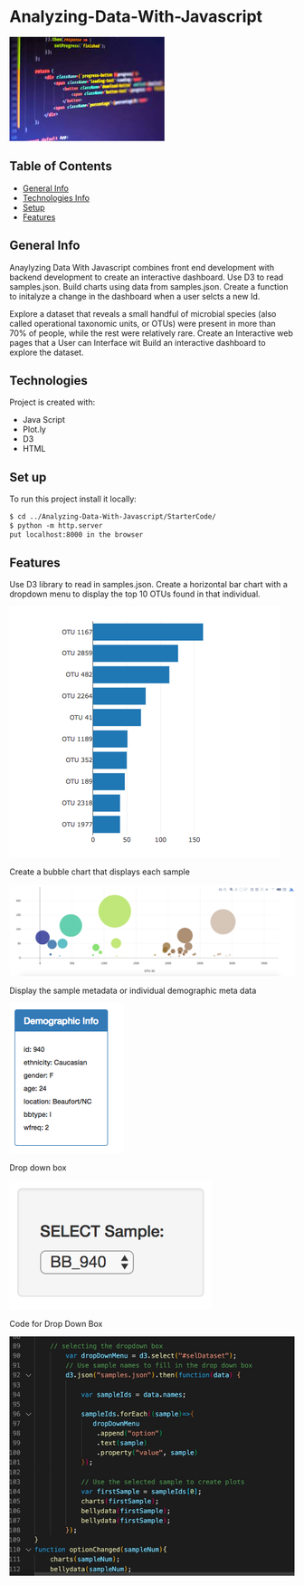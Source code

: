 # Analyzing-Data-With-Javascript
![](Images/javascript.jpeg)

## Table of Contents
* [General Info](#general-info)
* [Technologies Info](#technologies)
* [Setup](#setup)
* [Features](#features)

## General Info
Anaylyzing Data With Javascript combines front end development with backend development to create an interactive dashboard. Use D3 to read samples.json. Build charts using data from samples.json. Create a function to initalyze a change in the dashboard when a user selcts a new Id. 

Explore a dataset that reveals a small handful of microbial species (also called operational taxonomic units, or OTUs) were present in more than 70% of people, while the rest were relatively rare. Create an Interactive web pages that a User can Interface wit
Build an interactive dashboard to explore the dataset.

## Technologies
Project is created with:
* Java Script
* Plot.ly
* D3 
* HTML

## Set up
To run this project install it locally:
```
$ cd ../Analyzing-Data-With-Javascript/StarterCode/
$ python -m http.server
put localhost:8000 in the browser
```
## Features
Use D3 library to read in samples.json. Create a horizontal bar chart with a dropdown menu to display the top 10 OTUs found in that individual.

![](Images/hw01.png)

Create a bubble chart that displays each sample

![](Images/bubble_chart.png)

Display the sample metadata or individual demographic meta data

![](Images/hw03.png)

Drop down box

![](Images/dropdown.png)

Code for Drop Down Box

![](Images/OnChange.jpg)
